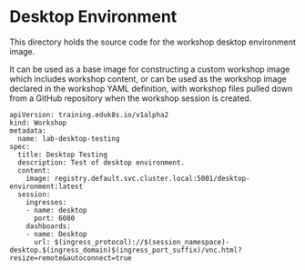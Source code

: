 Desktop Environment
===================

This directory holds the source code for the workshop desktop environment image.

It can be used as a base image for constructing a custom workshop image which
includes workshop content, or can be used as the workshop image declared in the
workshop YAML definition, with workshop files pulled down from a GitHub
repository when the workshop session is created.

```
apiVersion: training.eduk8s.io/v1alpha2
kind: Workshop
metadata:
  name: lab-desktop-testing
spec:
  title: Desktop Testing
  description: Test of desktop environment.
  content:
    image: registry.default.svc.cluster.local:5001/desktop-environment:latest
  session:
    ingresses:
    - name: desktop
      port: 6080
    dashboards:
    - name: Desktop
      url: $(ingress_protocol)://$(session_namespace)-desktop.$(ingress_domain)$(ingress_port_suffix)/vnc.html?resize=remote&autoconnect=true
```
